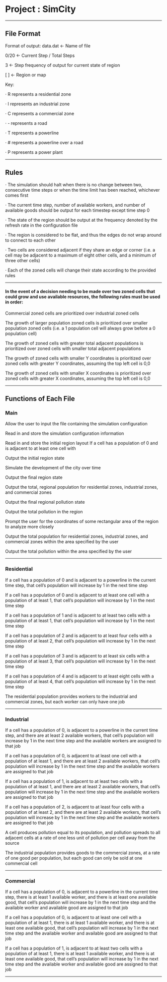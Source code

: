 #  Project : SimCity

----------------------------------------------------------------------------------
## File Format

Format of output:
data.dat ← Name of file

0/20 ← Current Step / Total Steps

3 ← Step frequency of output for current state of region

[ ] ← Region or map

Key:

·  R represents a residential zone
 
·  I represents an industrial zone

·  C represents a commercial zone

·  - represents a road

·  T represents a powerline

·  # represents a powerline over a road

·  P represents a power plant

 ----------------------------------------------------------------------------------
## Rules

·  The simulation should halt when there is no change between two, consecutive time steps or when the time limit has been reached, whichever comes first

·  The current time step, number of available workers, and number of available goods should be output for each timestep except time step 0

·  The state of the region should be output at the frequency denoted by the refresh rate in the configuration file

·  The region is considered to be flat, and thus the edges do not wrap around to connect to each other

·  Two cells are considered adjacent if they share an edge or corner (i.e. a cell may be adjacent to a maximum of eight other cells, and a minimum of three other cells)

·  Each of the zoned cells will change their state according to the provided rules

 ----------------------------------------------------------------------------------


#### In the event of a decision needing to be made over two zoned cells that could grow and use available resources, the following rules must be used in order:

Commercial zoned cells are prioritized over industrial zoned cells

The growth of larger population zoned cells is prioritized over smaller population zoned cells (i.e. a 1 population cell will always grow before a 0 population cell)

The growth of zoned cells with greater total adjacent populations is prioritized over zoned cells with smaller total adjacent populations

The growth of zoned cells with smaller Y coordinates is prioritized over zoned cells with greater Y coordinates, assuming the top left cell is 0,0

The growth of zoned cells with smaller X coordinates is prioritized over zoned cells with greater X coordinates, assuming the top left cell is 0,0


----------------------------------------------------------------------------------
Functions of Each File
----------------------------------------------------------------------------------
### Main
  Allow the user to input the file containing the simulation configuration

  Read in and store the simulation configuration information

  Read in and store the initial region layout If a cell has a population of 0 and is adjacent to at least one cell with

  Output the initial region state


 Simulate the development of the city over time

  Output the final region state

  Output the total, regional population for residential zones, industrial zones, and commercial zones

 Output the final regional pollution state

 Output the total pollution in the region

Prompt the user for the coordinates of some rectangular area of the region to analyze more closely

 Output the total population for residential zones, industrial zones, and commercial zones within the area specified by the user

  Output the total pollution within the area specified by the user
 

----------------------------------------------------------------------------------

### Residential
If a cell has a population of 0 and is adjacent to a powerline in the current time step, that cell’s population will increase by 1 in the next time step

If a cell has a population of 0 and is adjacent to at least one cell with a population of at least 1, that cell’s population will increase by 1 in the next time step

If a cell has a population of 1 and is adjacent to at least two cells with a population of at least 1, that cell’s population will increase by 1 in the next time step

If a cell has a population of 2 and is adjacent to at least four cells with a population of at least 2, that cell’s population will increase by 1 in the next time step

If a cell has a population of 3 and is adjacent to at least six cells with a population of at least 3, that cell’s population will increase by 1 in the next time step

If a cell has a population of 4 and is adjacent to at least eight cells with a population of at least 4, that cell’s population will increase by 1 in the next time step

The residential population provides workers to the industrial and commercial zones, but each worker can only have one job

----------------------------------------------------------------------------------
### Industrial

If a cell has a population of 0, is adjacent to a powerline in the current time step, and there are at least 2 available workers, that cell’s population will increase by 1 in the next time step and the available workers are assigned to that job

If a cell has a population of 0, is adjacent to at least one cell with a population of at least 1, and there are at least 2 available workers, that cell’s population will increase by 1 in the next time step and the available workers are assigned to that job

If a cell has a population of 1, is adjacent to at least two cells with a population of at least 1, and there are at least 2 available workers, that cell’s population will increase by 1 in the next time step and the available workers are assigned to that job

If a cell has a population of 2, is adjacent to at least four cells with a population of at least 2, and there are at least 2 available workers, that cell’s population will increase by 1 in the next time step and the available workers are assigned to that job

A cell produces pollution equal to its population, and pollution spreads to all adjacent cells at a rate of one less unit of pollution per cell away from the source

The industrial population provides goods to the commercial zones, at a rate of one good per population, but each good can only be sold at one commercial cell

  ----------------------------------------------------------------------------------
### Commercial
If a cell has a population of 0, is adjacent to a powerline in the current time step, there is at least 1 available worker, and there is at least one available good, that cell’s population will increase by 1 in the next time step and the available worker and available good are assigned to that job

If a cell has a population of 0, is adjacent to at least one cell with a population of at least 1, there is at least 1 available worker, and there is at least one available good, that cell’s population will increase by 1 in the next time step and the available worker and available good are assigned to that job

If a cell has a population of 1, is adjacent to at least two cells with a population of at least 1, there is at least 1 available worker, and there is at least one available good, that cell’s population will increase by 1 in the next time step and the available worker and available good are assigned to that job

  ----------------------------------------------------------------------------------

 

